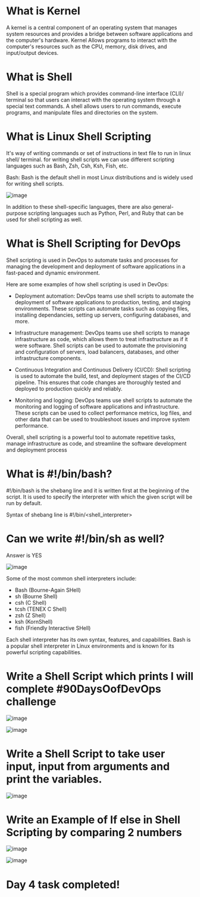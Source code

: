 # What is Kernel

A kernel is a central component of an operating system that manages system resources and provides a bridge between software applications and the computer's hardware. 
Kernel Allows programs to interact with the computer's resources such as the CPU, memory, disk drives, and input/output devices.

# What is Shell

Shell is a special program which provides command-line interface (CLI)/ terminal so that users can interact with the operating system through a special text commands. 
A shell allows users to run commands, execute programs, and manipulate files and directories on the system.

# What is Linux Shell Scripting

It's way of writing commands or set of instructions in text file to run in linux shell/ terminal. for writing shell scripts we can use different scripting languages such as Bash, Zsh, Csh, Ksh, Fish, etc.

Bash: Bash is the default shell in most Linux distributions and is widely used for writing shell scripts.

![image](https://user-images.githubusercontent.com/117350787/227454483-061994c5-4394-4d7d-aaa1-397b6d80cb1f.png)

In addition to these shell-specific languages, there are also general-purpose scripting languages such as Python, Perl, and Ruby that can be used for shell scripting as well.

# What is Shell Scripting for DevOps

Shell scripting is used in DevOps to automate tasks and processes for managing the development and deployment of software applications in a fast-paced and dynamic environment.

Here are some examples of how shell scripting is used in DevOps:

- Deployment automation: DevOps teams use shell scripts to automate the deployment of software applications to production, testing, and staging environments. These scripts can automate tasks such as copying files, installing dependancies, setting up servers, configuring databases, and more.

- Infrastructure management: DevOps teams use shell scripts to manage infrastructure as code, which allows them to treat infrastructure as if it were software. Shell scripts can be used to automate the provisioning and configuration of servers, load balancers, databases, and other infrastructure components.

- Continuous Integration and Continuous Delivery (CI/CD): Shell scripting is used to automate the build, test, and deployment stages of the CI/CD pipeline. This ensures that code changes are thoroughly tested and deployed to production quickly and reliably.

- Monitoring and logging: DevOps teams use shell scripts to automate the monitoring and logging of software applications and infrastructure. These scripts can be used to collect performance metrics, log files, and other data that can be used to troubleshoot issues and improve system performance.

Overall, shell scripting is a powerful tool to automate repetitive tasks, manage infrastructure as code, and streamline the software development and deployment process

# What is #!/bin/bash?

#!/bin/bash is the shebang line and it is written first at the beginning of the script. It is used to specify the interpreter with which the given script will be run by default.

Syntax of shebang line is #!/bin/<shell_interpreter>

# Can we write #!/bin/sh as well?

Answer is YES

![image](https://user-images.githubusercontent.com/117350787/227456586-549eef68-7cdf-4e0f-a221-5c0f97c5b6bf.png)

Some of the most common shell interpreters include:
- Bash (Bourne-Again SHell)
- sh (Bourne Shell)
- csh (C Shell)
- tcsh (TENEX C Shell)
- zsh (Z Shell)
- ksh (KornShell)
- fish (Friendly Interactive SHell)

Each shell interpreter has its own syntax, features, and capabilities. Bash is a popular shell interpreter in Linux environments and is known for its powerful scripting capabilities.

# Write a Shell Script which prints I will complete #90DaysOofDevOps challenge

![image](https://user-images.githubusercontent.com/117350787/227458530-2e8a73c3-f271-41c5-834c-e2c6a56960b1.png)

![image](https://user-images.githubusercontent.com/117350787/227458813-c75ab35a-1977-4d63-8cd9-494b958f2e2b.png)

# Write a Shell Script to take user input, input from arguments and print the variables.

![image](https://user-images.githubusercontent.com/117350787/227593322-c0012916-1263-468e-be62-91bc7fbf07a6.png)

# Write an Example of If else in Shell Scripting by comparing 2 numbers

![image](https://user-images.githubusercontent.com/117350787/227599002-15016e1b-645a-41c7-bb8f-1f1ca25b33e0.png)

![image](https://user-images.githubusercontent.com/117350787/227599157-2c3d0c38-feae-4a68-96ac-9e9a0ca22e9c.png)


# Day 4 task completed!











